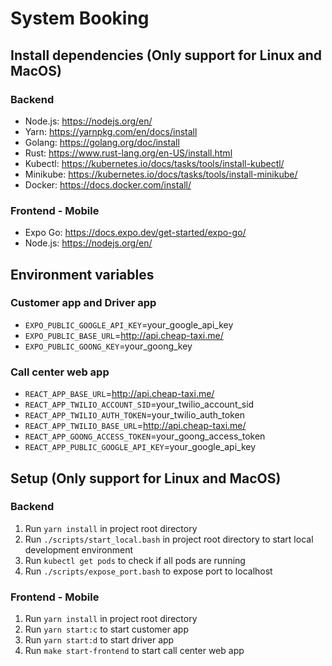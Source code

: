 # System Booking
## Install dependencies (Only support for Linux and MacOS)
### Backend
- Node.js: https://nodejs.org/en/
- Yarn: https://yarnpkg.com/en/docs/install
- Golang: https://golang.org/doc/install
- Rust: https://www.rust-lang.org/en-US/install.html
- Kubectl: https://kubernetes.io/docs/tasks/tools/install-kubectl/
- Minikube: https://kubernetes.io/docs/tasks/tools/install-minikube/
- Docker: https://docs.docker.com/install/

### Frontend - Mobile
- Expo Go: https://docs.expo.dev/get-started/expo-go/
- Node.js: https://nodejs.org/en/

## Environment variables
### Customer app and Driver app
- `EXPO_PUBLIC_GOOGLE_API_KEY`=your_google_api_key
- `EXPO_PUBLIC_BASE_URL`=http://api.cheap-taxi.me/
- `EXPO_PUBLIC_GOONG_KEY`=your_goong_key

### Call center web app
- `REACT_APP_BASE_URL`=http://api.cheap-taxi.me/
- `REACT_APP_TWILIO_ACCOUNT_SID`=your_twilio_account_sid
- `REACT_APP_TWILIO_AUTH_TOKEN`=your_twilio_auth_token
- `REACT_APP_TWILIO_BASE_URL`=http://api.cheap-taxi.me/
- `REACT_APP_GOONG_ACCESS_TOKEN`=your_goong_access_token
- `REACT_APP_PUBLIC_GOOGLE_API_KEY`=your_google_api_key

## Setup (Only support for Linux and MacOS)
### Backend
1. Run `yarn install` in project root directory
2. Run `./scripts/start_local.bash` in project root directory to start local development environment
3. Run `kubectl get pods` to check if all pods are running
4. Run `./scripts/expose_port.bash` to expose port to localhost

### Frontend - Mobile
1. Run `yarn install` in project root directory
2. Run `yarn start:c` to start customer app
3. Run `yarn start:d` to start driver app
4. Run `make start-frontend` to start call center web app
